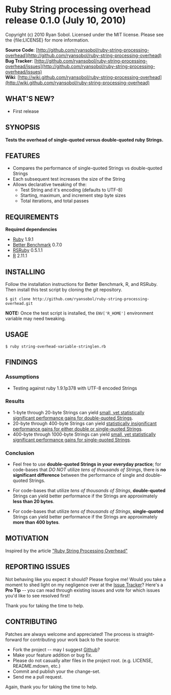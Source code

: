 Ruby String processing overhead release 0.1.0 (July 10, 2010)
=============================================================

Copyright (c) 2010 Ryan Sobol. Licensed under the MIT license.  Please see the {file:LICENSE} for more information.

**Source Code**: [http://github.com/ryansobol/ruby-string-processing-overhead](http://github.com/ryansobol/ruby-string-processing-overhead)  
**Bug Tracker**: [http://github.com/ryansobol/ruby-string-processing-overhead/issues](http://github.com/ryansobol/ruby-string-processing-overhead/issues)  
**Wiki**: [http://wiki.github.com/ryansobol/ruby-string-processing-overhead](http://wiki.github.com/ryansobol/ruby-string-processing-overhead)  

WHAT'S NEW?
-----------

  * First release

SYNOPSIS
--------

**Tests the overhead of single-quoted versus double-quoted ruby Strings.**

FEATURES
--------

  * Compares the performance of single-quoted Strings vs double-quoted Strings
  * Each subsequent test increases the size of the String
  * Allows declarative tweaking of the:
    * Test String and it's encoding (defaults to UTF-8)
    * Starting, maximum, and increment step byte sizes
    * Total iterations, and total passes


REQUIREMENTS
------------

**Required dependencies**

  * [Ruby](http://www.ruby-lang.org/) 1.9.1
  * [Better Benchmark](http://github.com/Pistos/better-benchmark) 0.7.0
  * [RSRuby](http://github.com/alexgutteridge/rsruby) 0.5.1.1
  * [R](http://cran.cnr.Berkeley.edu/) 2.11.1

INSTALLING
----------

Follow the installation instructions for Better Benchmark, R, and RSRuby.  Then install this test script by cloning the git repository.

    $ git clone http://github.com/ryansobol/ruby-string-processing-overhead.git

**NOTE:**  Once the test script is installed, the `ENV['R_HOME']` environment variable may need tweaking.

USAGE
-----

    $ ruby string-overhead-variable-stringlen.rb

FINDINGS
--------

### Assumptions

  * Testing against ruby 1.9.1p378 with UTF-8 encoded Strings

### Results

  * 1-byte through 20-byte Strings can yield [small, yet statistically significant performance gains for double-quoted Strings](http://gist.github.com/470786).
  * 20-byte through 400-byte Strings can yield [statistically insignificant performance gains for either double or single-quoted Strings](http://gist.github.com/470784).
  * 400-byte through 1000-byte Strings can yield [small, yet statistically significant performance gains for single-quoted Strings](http://gist.github.com/470852).
  
### Conclusion

  * Feel free to use **double-quoted Strings in your everyday practice**;  for code-bases that *DO NOT*  utilize *tens of thousands of Strings*, there is **no significant difference** between the performance of single and double-quoted Strings.

  * For code-bases that utilize *tens of thousands of Strings*, **double-quoted** Strings can yield better performance if the Strings are approximately **less than 20 bytes**.
  * For code-bases that utilize *tens of thousands of Strings*, **single-quoted** Strings can yield better performance if the Strings are approximately **more than 400 bytes**.

MOTIVATION
----------

Inspired by the article ["Ruby String Processing Overhead"](http://www.breakingpointsystems.com/community/blog/ruby-string-processing-overhead/)

REPORTING ISSUES
----------------

Not behaving like you expect it should?  Please forgive me!  Would you take a moment to shed light on my negligence over at the [Issue Tracker](http://github.com/ryansobol/ruby-string-processing-overhead/issues)?  Here's a **Pro Tip** -- you can read through existing issues and vote for which issues you'd like to see resolved first!

Thank you for taking the time to help.

CONTRIBUTING
------------

Patches are always welcome and appreciated!  The process is straight-forward for contributing your work back to the source:

* Fork the project -- may I suggest [Github](http://www.github.com)?
* Make your feature addition or bug fix.
* Please do not casually alter files in the project root. (e.g. LICENSE, README.mdown, etc.)
* Commit and publish your the change-set.
* Send me a pull request. 

Again, thank you for taking the time to help.
